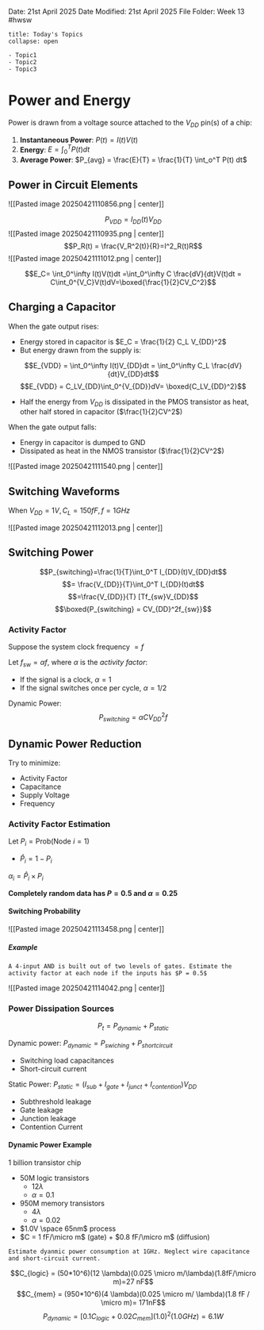 Date: 21st April 2025
Date Modified: 21st April 2025
File Folder: Week 13
#hwsw

```ad-abstract
title: Today's Topics
collapse: open

- Topic1
- Topic2
- Topic3

```

# Power and Energy

Power is drawn from a voltage source attached to the $V_{DD}$ pin(s) of a chip:
1. **Instantaneous Power**: $P(t) = I(t)V(t)$
2. **Energy**: $E = \int_0^T P(t)dt$
3. **Average Power**: $P_{avg} = \frac{E}{T} = \frac{1}{T} \int_o^T P(t) dt$

## Power in Circuit Elements

![[Pasted image 20250421110856.png | center]]

$$P_{VDD} = I_{DD}(t)V_{DD}$$
![[Pasted image 20250421110935.png | center]]
$$P_R(t) = \frac{V_R^2(t)}{R}=I^2_R(t)R$$
![[Pasted image 20250421111012.png | center]]

$$E_C= \int_0^\infty I(t)V(t)dt =\int_0^\infty C \frac{dV}{dt}V(t)dt = C\int_0^{V_C}V(t)dV=\boxed{\frac{1}{2}CV_C^2}$$

## Charging a Capacitor

When the gate output rises:
- Energy stored in capacitor is $E_C = \frac{1}{2} C_L V_{DD}^2$
- But energy drawn from the supply is:

$$E_{VDD} = \int_0^\infty I(t)V_{DD}dt = \int_0^\infty C_L \frac{dV}{dt}V_{DD}dt$$
$$E_{VDD} = C_LV_{DD}\int_0^{V_{DD}}dV= \boxed{C_LV_{DD}^2}$$
- Half the energy from $V_{DD}$ is dissipated in the PMOS transistor as heat, other half stored in capacitor ($\frac{1}{2}CV^2$)

When the gate output falls:
- Energy in capacitor is dumped to GND
- Dissipated as heat in the NMOS transistor ($\frac{1}{2}CV^2$)

![[Pasted image 20250421111540.png | center]]

## Switching Waveforms

When $V_{DD} = 1V, C_L = 150fF, f = 1GHz$

![[Pasted image 20250421112013.png | center]]

## Switching Power

$$P_{switching}=\frac{1}{T}\int_0^T I_{DD}(t)V_{DD}dt$$
$$= \frac{V_{DD}}{T}\int_0^T I_{DD}(t)dt$$
$$=\frac{V_{DD}}{T} [Tf_{sw}V_{DD}$$
$$\boxed{P_{switching} = CV_{DD}^2f_{sw}}$$
### Activity Factor

Suppose the system clock frequency $= f$

Let $f_{sw} = \alpha f$, where $\alpha$ is the *activity factor*:
- If the signal is a clock, $\alpha = 1$
- If the signal switches once per cycle, $\alpha = 1/2$

Dynamic Power: $$P_{switching} = \alpha CV_{DD}^2 f$$
## Dynamic Power Reduction

Try to minimize:
- Activity Factor
- Capacitance
- Supply Voltage
- Frequency

### Activity Factor Estimation

Let $P_i = \mbox{Prob(Node } i = 1)$
- $\hat P_i = 1-P_i$

$\alpha_i = \hat P_i \times P_i$

**Completely random data has $P = 0.5$ and $\alpha = 0.25$**

#### Switching Probability

![[Pasted image 20250421113458.png | center]]

##### Example

```ad-question
A 4-input AND is built out of two levels of gates. Estimate the activity factor at each node if the inputs has $P = 0.5$
```

![[Pasted image 20250421114042.png | center]]

### Power Dissipation Sources

$$P_t = P_{dynamic} + P_{static}$$

Dynamic power: $P_{dynamic} = P_{swiching} + P_{shortcircuit}$
- Switching load capacitances
- Short-circuit current

Static Power: $P_{static} = (I_{sub}+I_{gate} +I_{junct} + I_{contention})V_{DD}$
- Subthreshold leakage
- Gate leakage
- Junction leakage
- Contention Current

#### Dynamic Power Example

1 billion transistor chip
- 50M logic transistors
	- $12 \lambda$
	- $\alpha = 0.1$
- 950M memory transistors
	- $4 \lambda$
	- $\alpha = 0.02$
- $1.0V \space 65nm$ process
- $C = 1 fF/\micro m$ (gate) + $0.8 fF/\micro m$ (diffusion)
  
```ad-question
Estimate dyanmic power consumption at 1GHz. Neglect wire capacitance and short-circuit current.
``` 

$$C_{logic} = (50*10^6)(12 \lambda)(0.025 \micro m/\lambda)(1.8fF/\micro m)=27 nF$$
$$C_{mem} = (950*10^6)(4 \lambda)(0.025 \micro m/ \lambda)(1.8 fF / \micro m)= 171nF$$
$$P_{dynamic} = [0.1C_{logic}+0.02C_{mem}](1.0)^2(1.0GHz)=6.1W$$











